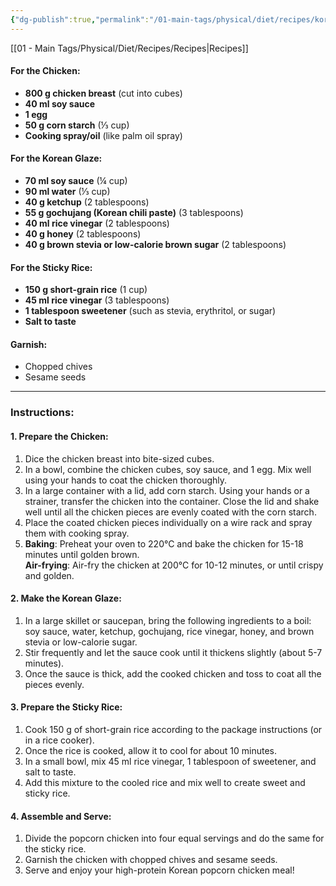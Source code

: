 ```yaml
---
{"dg-publish":true,"permalink":"/01-main-tags/physical/diet/recipes/korean-chicken-popcorn-with-rice/","created":"2024-10-11T12:57:27.580+05:30","updated":"2024-10-11T00:30:52.000+05:30"}
---
```


[[01 - Main Tags/Physical/Diet/Recipes/Recipes\|Recipes]]
#### For the Chicken:

- **800 g chicken breast** (cut into cubes)
- **40 ml soy sauce** 
- **1 egg**
- **50 g corn starch** (⅓ cup)
- **Cooking spray/oil** (like palm oil spray)

#### For the Korean Glaze:

- **70 ml soy sauce** (¼ cup)
- **90 ml water** (⅓ cup)
- **40 g ketchup** (2 tablespoons)
- **55 g gochujang (Korean chili paste)** (3 tablespoons)
- **40 ml rice vinegar** (2 tablespoons)
- **40 g honey** (2 tablespoons)
- **40 g brown stevia or low-calorie brown sugar** (2 tablespoons)

#### For the Sticky Rice:

- **150 g short-grain rice** (1 cup)
- **45 ml rice vinegar** (3 tablespoons)
- **1 tablespoon sweetener** (such as stevia, erythritol, or sugar)
- **Salt to taste**

#### Garnish:

- Chopped chives
- Sesame seeds

---

### Instructions:

#### 1. **Prepare the Chicken**:

1. Dice the chicken breast into bite-sized cubes.
2. In a bowl, combine the chicken cubes, soy sauce, and 1 egg. Mix well using your hands to coat the chicken thoroughly.
3. In a large container with a lid, add corn starch. Using your hands or a strainer, transfer the chicken into the container. Close the lid and shake well until all the chicken pieces are evenly coated with the corn starch.
4. Place the coated chicken pieces individually on a wire rack and spray them with cooking spray.
5. **Baking**: Preheat your oven to 220°C and bake the chicken for 15-18 minutes until golden brown.  
    **Air-frying**: Air-fry the chicken at 200°C for 10-12 minutes, or until crispy and golden.

#### 2. **Make the Korean Glaze**:

1. In a large skillet or saucepan, bring the following ingredients to a boil: soy sauce, water, ketchup, gochujang, rice vinegar, honey, and brown stevia or low-calorie sugar.
2. Stir frequently and let the sauce cook until it thickens slightly (about 5-7 minutes).
3. Once the sauce is thick, add the cooked chicken and toss to coat all the pieces evenly.

#### 3. **Prepare the Sticky Rice**:

1. Cook 150 g of short-grain rice according to the package instructions (or in a rice cooker).
2. Once the rice is cooked, allow it to cool for about 10 minutes.
3. In a small bowl, mix 45 ml rice vinegar, 1 tablespoon of sweetener, and salt to taste.
4. Add this mixture to the cooled rice and mix well to create sweet and sticky rice.

#### 4. **Assemble and Serve**:

1. Divide the popcorn chicken into four equal servings and do the same for the sticky rice.
2. Garnish the chicken with chopped chives and sesame seeds.
3. Serve and enjoy your high-protein Korean popcorn chicken meal!